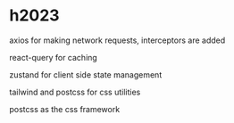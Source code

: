 # h2023

axios for making network requests, interceptors are added

react-query for caching

zustand for client side state management

tailwind and postcss for css utilities

postcss as the css framework
